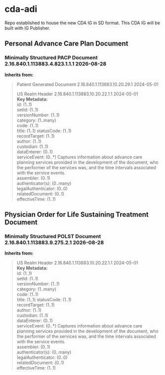 # cda-adi
Repo established to house the new CDA IG in SD format. This CDA IG will be built with IG Publisher.
## Personal Advance Care Plan Document
### Minimally Structured PACP Document 2.16.840.1.113883.4.823.1.1.1  2026-08-28
**Inherits from:**  
> Patient Generated Document  2.16.840.1.113883.10.20.29.1  2024-05-01
>
> US Realm Header  2.16.840.1.113883.10.20.22.1.1  2024-05-01  
**Key Metadata:**  
id: (1..1)  
setId: (1..1)  
versionNumber: (1..1)  
category: (1..many)  
code: (1..1)  
title: (1..1)
statusCode: (1..1)  
recordTarget: (1..1)  
author: (1..1)  
custodian: (1..1)  
dataEnterer: (0..1)  
serviceEvent: (0..*) Captures information about advance care planning services provided in the development of the document, who the performer of the services was, and the time intervals associated with the service events.  
assembler: (0..1)  
authenticator(s): (0..many)  
legalAuthenticator: (0..0)  
relatedDocument: (0..1)  
effectiveTime: (1..1)  

## Physician Order for Life Sustaining Treatment Document
### Minimally Structured POLST Document 2.16.840.1.113883.9.275.2.1  2026-08-28
**Inherits from:**  
> US Realm Header  2.16.840.1.113883.10.20.22.1.1  2024-05-01  
**Key Metadata:**  
id: (1..1)  
setId: (1..1)  
versionNumber: (1..1)  
category: (1..many)  
code: (1..1)  
title: (1..1)
statusCode: (1..1)  
recordTarget: (1..1)  
author: (1..1)  
custodian: (1..1)  
dataEnterer: (0..1)  
serviceEvent: (0..*) Captures information about advance care planning services provided in the development of the document, who the performer of the services was, and the time intervals associated with the service events.  
assembler: (0..1)  
authenticator(s): (0..many)  
legalAuthenticator: (0..0)  
relatedDocument: (0..1)  
effectiveTime: (1..1)  
